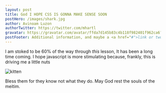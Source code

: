 ```yaml
---
layout: post
title: God I HOPE CSS IS GONNA MAKE SENSE SOON
postHero: /images/shark.jpg
author: Avinoam Luzon
authorTwitter: https://twitter.com/mhartl
gravatar: https://gravatar.com/avatar/ffda7d145b83c4b118f982401f962ca6?s=150
postFooter: Additional information, and maybe a <a href="#">link or two</a>
---
```


I am stoked to be 60% of the way through *this* lesson, It has been a long time coming. I hope javascript is more stimulating because, frankly, this is driving me a little nuts

<img class="pull-left" src="https://placekitten.com/g/400/200"
     alt="kitten">

Bless them for they know not what they do. May God rest the souls of the meitim.